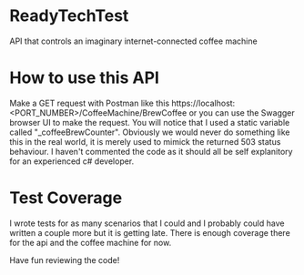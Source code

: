 # ReadyTechTest
API that controls an imaginary internet-connected coffee machine

# How to use this API
Make a GET request with Postman like this https://localhost:<PORT_NUMBER>/CoffeeMachine/BrewCoffee or you can use the Swagger browser UI to make the request.
You will notice that I used a static variable called "_coffeeBrewCounter". Obviously we would never do something like this in the real world, it is merely used to mimick the returned 503 status behaviour.
I haven't commented the code as it should all be self explanitory for an experienced c# developer.

# Test Coverage
I wrote tests for as many scenarios that I could and I probably could have written a couple more but it is getting late. There is enough coverage there for the api and the coffee machine for now. 

Have fun reviewing the code!
